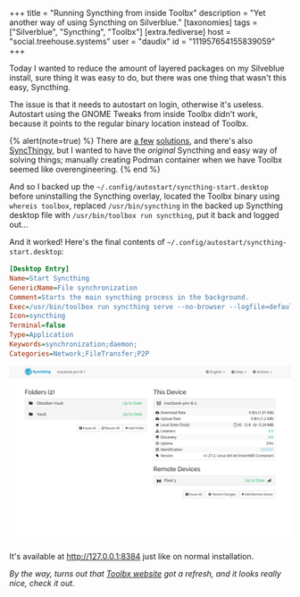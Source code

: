 +++
title = "Running Syncthing from inside Toolbx"
description = "Yet another way of using Syncthing on Silverblue."
[taxonomies]
tags = ["Silverblue", "Syncthing", "Toolbx"]
[extra.fediverse]
host = "social.treehouse.systems"
user = "daudix"
id = "111957654155839059"
+++

Today I wanted to reduce the amount of layered packages on my Silveblue install, sure thing it was easy to do, but there was one thing that wasn't this easy, Syncthing.

The issue is that it needs to autostart on login, otherwise it's useless. Autostart using the GNOME Tweaks from inside Toolbx didn't work, because it points to the regular binary location instead of Toolbx.

{% alert(note=true) %}
There are [a few](https://www.qualityology.com/tech/syncthing-in-toolbox-on-fedora-silverblue-with-systemd/) [solutions](https://mmarco94.github.io/linux-guides/immutable-os/syncthing), and there's also [SyncThingy](https://github.com/zocker-160/SyncThingy), but I wanted to have the *original* Syncthing and easy way of solving things; manually creating Podman container when we have Toolbx seemed like overengineering.
{% end %}

And so I backed up the `~/.config/autostart/syncthing-start.desktop` before uninstalling the Syncthing overlay, located the Toolbx binary using `whereis toolbox`, replaced `/usr/bin/syncthing` in the backed up Syncthing desktop file with `/usr/bin/toolbox run syncthing`, put it back and logged out...

And it worked! Here's the final contents of `~/.config/autostart/syncthing-start.desktop`:

```ini
[Desktop Entry]
Name=Start Syncthing
GenericName=File synchronization
Comment=Starts the main syncthing process in the background.
Exec=/usr/bin/toolbox run syncthing serve --no-browser --logfile=default
Icon=syncthing
Terminal=false
Type=Application
Keywords=synchronization;daemon;
Categories=Network;FileTransfer;P2P
```

![Syncthing web UI.](syncthing-web-ui.png)

It's available at <http://127.0.0.1:8384> just like on normal installation.

*By the way, turns out that [Toolbx website](https://containertoolbx.org) got a refresh, and it looks really nice, check it out.*
